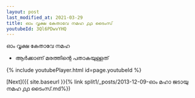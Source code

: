 ```yaml
---
layout: post
last_modified_at: 2021-03-29
title: ഓം വൃക്ഷ കേതാവേ നമഹ ൧൧ ടൈംസ്
youtubeId: 3Ql6PDwvYHQ
---
```

 
 
 ഓം വൃക്ഷ കേതാവേ നമഹ 
 
 -  ആർക്കാണ് മരത്തിന്റെ പതാകയുള്ളത് 
 
  
 
  
 
 
 
 
 
 


{% include youtubePlayer.html id=page.youtubeId %}
 
[Next]({{ site.baseurl }}{% link  split1/_posts/2013-12-09-ഓം മഹാ ജടായു നമഹ ൧൧ ടൈംസ്.md%})
 
